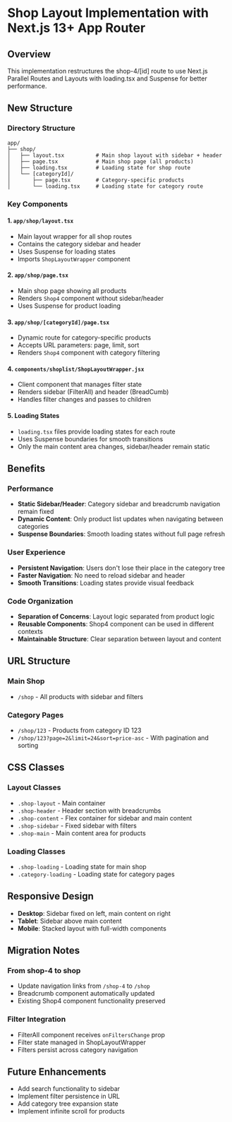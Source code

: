 # Shop Layout Implementation with Next.js 13+ App Router

## Overview
This implementation restructures the shop-4/[id] route to use Next.js Parallel Routes and Layouts with loading.tsx and Suspense for better performance.

## New Structure

### Directory Structure
```
app/
├── shop/
│   ├── layout.tsx          # Main shop layout with sidebar + header
│   ├── page.tsx            # Main shop page (all products)
│   ├── loading.tsx         # Loading state for shop route
│   └── [categoryId]/
│       ├── page.tsx        # Category-specific products
│       └── loading.tsx     # Loading state for category route
```

### Key Components

#### 1. `app/shop/layout.tsx`
- Main layout wrapper for all shop routes
- Contains the category sidebar and header
- Uses Suspense for loading states
- Imports `ShopLayoutWrapper` component

#### 2. `app/shop/page.tsx`
- Main shop page showing all products
- Renders `Shop4` component without sidebar/header
- Uses Suspense for product loading

#### 3. `app/shop/[categoryId]/page.tsx`
- Dynamic route for category-specific products
- Accepts URL parameters: page, limit, sort
- Renders `Shop4` component with category filtering

#### 4. `components/shoplist/ShopLayoutWrapper.jsx`
- Client component that manages filter state
- Renders sidebar (FilterAll) and header (BreadCumb)
- Handles filter changes and passes to children

#### 5. Loading States
- `loading.tsx` files provide loading states for each route
- Uses Suspense boundaries for smooth transitions
- Only the main content area changes, sidebar/header remain static

## Benefits

### Performance
- **Static Sidebar/Header**: Category sidebar and breadcrumb navigation remain fixed
- **Dynamic Content**: Only product list updates when navigating between categories
- **Suspense Boundaries**: Smooth loading states without full page refresh

### User Experience
- **Persistent Navigation**: Users don't lose their place in the category tree
- **Faster Navigation**: No need to reload sidebar and header
- **Smooth Transitions**: Loading states provide visual feedback

### Code Organization
- **Separation of Concerns**: Layout logic separated from product logic
- **Reusable Components**: Shop4 component can be used in different contexts
- **Maintainable Structure**: Clear separation between layout and content

## URL Structure

### Main Shop
- `/shop` - All products with sidebar and filters

### Category Pages
- `/shop/123` - Products from category ID 123
- `/shop/123?page=2&limit=24&sort=price-asc` - With pagination and sorting

## CSS Classes

### Layout Classes
- `.shop-layout` - Main container
- `.shop-header` - Header section with breadcrumbs
- `.shop-content` - Flex container for sidebar and main content
- `.shop-sidebar` - Fixed sidebar with filters
- `.shop-main` - Main content area for products

### Loading Classes
- `.shop-loading` - Loading state for main shop
- `.category-loading` - Loading state for category pages

## Responsive Design
- **Desktop**: Sidebar fixed on left, main content on right
- **Tablet**: Sidebar above main content
- **Mobile**: Stacked layout with full-width components

## Migration Notes

### From shop-4 to shop
- Update navigation links from `/shop-4` to `/shop`
- Breadcrumb component automatically updated
- Existing Shop4 component functionality preserved

### Filter Integration
- FilterAll component receives `onFiltersChange` prop
- Filter state managed in ShopLayoutWrapper
- Filters persist across category navigation

## Future Enhancements
- Add search functionality to sidebar
- Implement filter persistence in URL
- Add category tree expansion state
- Implement infinite scroll for products


